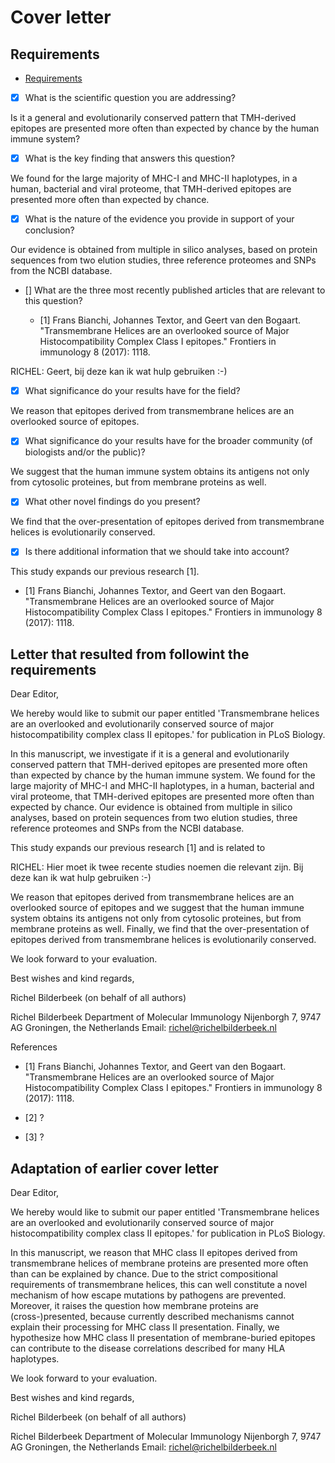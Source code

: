 # Cover letter

## Requirements

 * [Requirements](https://journals.plos.org/plosbiology/s/submission-guidelines#loc-cover-letter)

 * [x] What is the scientific question you are addressing?

Is it a general and evolutionarily conserved pattern 
that TMH-derived epitopes are presented more
often than expected by chance by the human immune system?

 * [x] What is the key finding that answers this question?

We found for the large majority of MHC-I and MHC-II haplotypes, in
a human, bacterial and viral proteome, that TMH-derived epitopes
are presented more often than expected by chance.

 * [x] What is the nature of the evidence you provide in support of your conclusion?

Our evidence is obtained from multiple in silico analyses,
based on protein sequences from two elution studies,
three reference proteomes and SNPs from the NCBI database.

 * [] What are the three most recently published articles 
      that are relevant to this question?

   * [1] Frans Bianchi, Johannes Textor, and Geert van den Bogaart. 
     "Transmembrane Helices are an overlooked source of Major 
     Histocompatibility Complex Class I epitopes." 
     Frontiers in immunology 8 (2017): 1118.

RICHEL: Geert, bij deze kan ik wat hulp gebruiken :-)

 * [x] What significance do your results have for the field?

We reason that epitopes derived from transmembrane helices are
an overlooked source of epitopes.

 * [x] What significance do your results have for the broader community (of biologists and/or the public)?

We suggest that the human immune system obtains its antigens not only
from cytosolic proteines, but from membrane proteins as well.

 * [x] What other novel findings do you present?

We find that the over-presentation of epitopes derived from
transmembrane helices is evolutionarily conserved.

 * [x] Is there additional information that we should take into account?

This study expands our previous research [1].

   * [1] Frans Bianchi, Johannes Textor, and Geert van den Bogaart. 
     "Transmembrane Helices are an overlooked source of Major 
     Histocompatibility Complex Class I epitopes." 
     Frontiers in immunology 8 (2017): 1118.

## Letter that resulted from followint the requirements

Dear Editor,

We hereby would like to submit our paper 
entitled 'Transmembrane helices are an overlooked and evolutionarily conserved
source of major histocompatibility complex class II epitopes.' 
for publication in PLoS Biology.

In this manuscript, we investigate
if it is a general and evolutionarily conserved pattern 
that TMH-derived epitopes are presented more
often than expected by chance by the human immune system.
We found for the large majority of MHC-I and MHC-II haplotypes, in
a human, bacterial and viral proteome, that TMH-derived epitopes
are presented more often than expected by chance.
Our evidence is obtained from multiple in silico analyses,
based on protein sequences from two elution studies,
three reference proteomes and SNPs from the NCBI database.

This study expands our previous research [1]
and is related to 

RICHEL: Hier moet ik twee recente studies
noemen die relevant zijn. Bij deze kan ik wat hulp gebruiken :-)

We reason that epitopes derived from transmembrane helices are
an overlooked source of epitopes and 
we suggest that the human immune system obtains its antigens not only
from cytosolic proteines, but from membrane proteins as well.
Finally, we find that the over-presentation of epitopes derived from
transmembrane helices is evolutionarily conserved.

We look forward to your evaluation.


Best wishes and kind regards,

Richel Bilderbeek (on behalf of all authors)


Richel Bilderbeek
Department of Molecular Immunology
Nijenborgh 7, 9747 AG Groningen, the Netherlands
Email: richel@richelbilderbeek.nl

References

 * [1] Frans Bianchi, Johannes Textor, and Geert van den Bogaart. 
   "Transmembrane Helices are an overlooked source of Major 
   Histocompatibility Complex Class I epitopes." 
   Frontiers in immunology 8 (2017): 1118.

 * [2] ?

 * [3] ?

## Adaptation of earlier cover letter

Dear Editor,

We hereby would like to submit our paper 
entitled 'Transmembrane helices are an overlooked and evolutionarily conserved
source of major histocompatibility complex class II epitopes.' 
for publication in PLoS Biology.

In this manuscript, 
we reason that MHC class II epitopes 
derived from transmembrane helices of membrane proteins are presented more
often than can be explained by chance. 
Due to the strict compositional requirements of transmembrane helices, 
this can well constitute a novel mechanism 
of how escape mutations by pathogens are prevented. 
Moreover, it raises the question how membrane proteins are (cross-)presented, 
because currently described mechanisms cannot explain 
their processing for MHC class II presentation. 
Finally, we hypothesize how MHC class II presentation of membrane-buried epitopes 
can contribute to the disease correlations described for many HLA haplotypes. 

We look forward to your evaluation.


Best wishes and kind regards,

Richel Bilderbeek (on behalf of all authors)


Richel Bilderbeek
Department of Molecular Immunology
Nijenborgh 7, 9747 AG Groningen, the Netherlands
Email: richel@richelbilderbeek.nl

